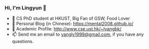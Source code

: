 ### Hi, I'm Lingyun 👋

- 🤔 CS PhD student at HKUST, Big Fan of GSW, Food Lover
- 🔭 Personal Blog (in Chinese): https://mental2008.github.io/
- 🌱 Academic Profile: http://www.cse.ust.hk/~lyangbk/
- 📫 Send me an email to yangly1999@gmail.com, if you have any questions.

<!--
**mental2008/mental2008** is a ✨ _special_ ✨ repository because its `README.md` (this file) appears on your GitHub profile.

Here are some ideas to get you started:

- 🔭 I’m currently working on ...
- 🌱 I’m currently learning ...
- 👯 I’m looking to collaborate on ...
- 🤔 I’m looking for help with ...
- 💬 Ask me about ...
- 📫 How to reach me: ...
- 😄 Pronouns: ...
- ⚡ Fun fact: ...
-->
